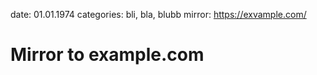 date: 01.01.1974
categories: bli, bla, blubb
mirror: https://exvample.com/

# Mirror to example.com
